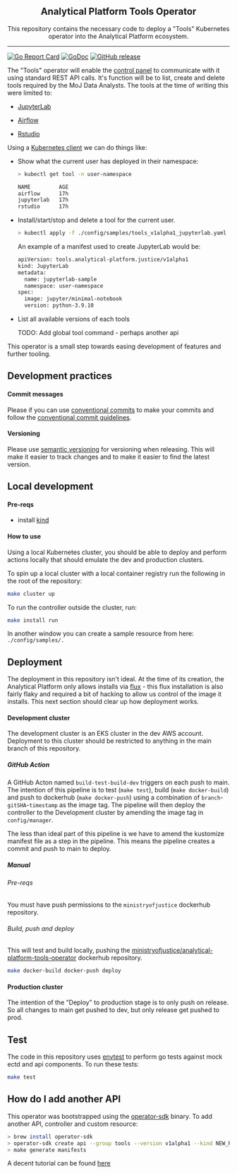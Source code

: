 <p align="center">
  <h2 align="center">Analytical Platform Tools Operator</h2>
  <p align="center">This repository contains the necessary code to deploy a "Tools" Kubernetes operator into the Analytical Platform ecosystem.</p>
</p>

---

[![Go Report Card](https://goreportcard.com/badge/github.com/ministryofjustice/analytical-platform-tools-operator)](https://goreportcard.com/report/github.com/ministryofjustice/analytical-platform-tools-operator)
[![GoDoc](https://godoc.org/github.com/ministryofjustice/analytical-platform-tools-operator?status.svg)](https://godoc.org/github.com/ministryofjustice/analytical-platform-tools-operator)
[![GitHub release](https://img.shields.io/github/release/ministryofjustice/analytical-platform-tools-operator.svg)](https://GitHub.com/ministryofjustice/analytical-platform-tools-operator/releases/)

The "Tools" operator will enable the [control panel](https://github.com/ministryofjustice/analytics-platform-control-panel/tree/main/controlpanel) to communicate with it using standard REST API calls. It's function will be to list, create and delete tools required by the MoJ Data Analysts. The tools at the time of writing this were limited to:

- [JupyterLab](https://jupyter.org/)

- [Airflow](https://airflow.apache.org/)

- [Rstudio](https://www.rstudio.com/)

Using a [Kubernetes client](https://kubernetes.io/docs/reference/using-api/client-libraries/) we can do things like:

- Show what the current user has deployed in their namespace:

  ```bash
  > kubectl get tool -n user-namespace

  NAME         AGE
  airflow      17h
  jupyterlab   17h
  rstudio      17h
  ```

- Install/start/stop and delete a tool for the current user.

  ```bash
  > kubectl apply -f ./config/samples/tools_v1alpha1_jupyterlab.yaml
  ```

  An example of a manifest used to create JupyterLab would be:

  ```bash
  apiVersion: tools.analytical-platform.justice/v1alpha1
  kind: JupyterLab
  metadata:
    name: jupyterlab-sample
    namespace: user-namespace
  spec:
    image: jupyter/minimal-notebook
    version: python-3.9.10
  ```

- List all available versions of each tools

  TODO: Add global tool command - perhaps another api

This operator is a small step towards easing development of features and further tooling.

## Development practices

#### Commit messages

Please if you can use [conventional commits](https://conventionalcommits.org/) to make your commits and follow the [conventional commit guidelines](https://www.conventionalcommits.org/en/v1.0.0/#specification).

#### Versioning

Please use [semantic versioning](https://semver.org/) for versioning when releasing. This will make it easier to track changes and to make it easier to find the latest version.

## Local development

#### Pre-reqs

- install [kind](https://kind.sigs.k8s.io/docs/user/quick-start/#installation)

#### How to use

Using a local Kubernetes cluster, you should be able to deploy and perform actions locally that should emulate the dev and production clusters.

To spin up a local cluster with a local container registry run the following in the root of the repository:

```bash
make cluster up
```

To run the controller outside the cluster, run:

```bash
make install run
```

In another window you can create a sample resource from here: `./config/samples/.`

## Deployment

The deployment in this repository isn't ideal. At the time of its creation, the Analytical Platform only allows installs via [flux](https://github.com/moj-analytical-services/analytical-platform-flux/tree/main/clusters/development/apps/tools-operator) - this flux installation is also fairly flaky and required a bit of hacking to allow us control of the image it installs. This next section should clear up how deployment works.

#### Development cluster

The development cluster is an EKS cluster in the dev AWS account. Deployment to this cluster should be restricted to anything in the main branch of this repository.

##### GitHub Action

A GitHub Acton named `build-test-build-dev` triggers on each push to main. The intention of this pipeline is to test (`make test`), build (`make docker-build`) and push to dockerhub (`make docker-push`) using a combination of `branch`-`gitSHA`-`timestamp` as the image tag. The pipeline will then deploy the controller to the Development cluster by amending the image tag in `config/manager`.

The less than ideal part of this pipeline is we have to amend the kustomize manifest file as a step in the pipeline. This means the pipeline creates a commit and push to main to deploy.

##### Manual

###### Pre-reqs

You must have push permissions to the `ministryofjustice` dockerhub repository.

###### Build, push and deploy

This will test and build locally, pushing the [ministryofjustice/analytical-platform-tools-operator](https://hub.docker.com/r/ministryofjustice/analytical-platform-tools-operator) dockerhub repository.

```bash
make docker-build docker-push deploy
```

#### Production cluster

The intention of the "Deploy" to production stage is to only push on release. So all changes to main get pushed to dev, but only release get pushed to prod.

## Test

The code in this repository uses [envtest](https://book.kubebuilder.io/cronjob-tutorial/writing-tests.html) to perform go tests against mock ectd and api components. To run these tests:

```bash
make test
```

## How do I add another API

This operator was bootstrapped using the [operator-sdk](https://sdk.operatorframework.io/docs/overview/) binary. To add another API, controller and custom resource:

```bash
> brew install operator-sdk
> operator-sdk create api --group tools --version v1alpha1 --kind NEW_RESOURCE_NAME --resource --controller
> make generate manifests
```

A decent tutorial can be found [here](https://sdk.operatorframework.io/docs/building-operators/golang/tutorial/)
